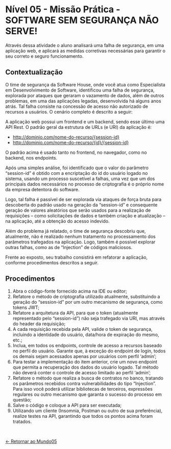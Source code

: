 # Nível 05 - Missão Prática - SOFTWARE SEM SEGURANÇA NÃO SERVE!

Através dessa atividade o aluno analisará uma falha de segurança, em uma aplicação web, e aplicará as medidas corretivas necessárias para garantir o seu correto e seguro funcionamento.

## Contextualização

O time de segurança da Software House, onde você atua como Especialista em Desenvolvimento de Software, identificou uma falha de segurança, explorada por ataques que geraram o vazamento de dados, além de outros problemas, em uma das aplicações legadas, desenvolvida há alguns anos atrás. Tal falha consiste na concessão de acesso não autorizado de recursos a usuários. O cenário completo é descrito a seguir:

A aplicação web possui um frontend e um backend, sendo esse último uma API Rest. O padrão geral da estrutura de URLs (e URI) da aplicação é:

- http://dominio.com/nome-do-recurso/{session-id}
- http://dominio.com/nome-do-recurso/{id}/{session-id}

O padrão acima é usado tanto no frontend, no navegador, como no backend, nos endpoints.

Após uma simples análise, foi identificado que o valor do parâmetro “session-id” é obtido com a encriptação do id do usuário logado no sistema, usando um processo suscetível a falhas, uma vez que um dos principais dados necessários no processo de criptografia é o próprio nome da empresa detentora do software.

Logo, tal falha é passível de ser explorada via ataques de força bruta para descoberta do padrão usado na geração da “session-id” e consequente geração de valores aleatórios que serão usados para a realização de requisições – como solicitações de dados e também criação e atualização – na aplicação, até a obtenção do acesso indevido.

Além do problema já relatado, o time de segurança descobriu que, atualmente, não é realizado nenhum tratamento no processamento dos parâmetros trafegados na aplicação. Logo, também é possível explorar outras falhas, como as de “Injection” de códigos maliciosos.

Frente ao exposto, seu trabalho consistirá em refatorar a aplicação, conforme procedimentos descritos a seguir.

## Procedimentos

1. Abra o código-fonte fornecido acima na IDE ou editor;
2. Refatore o método de criptografia utilizado atualmente, substituindo a geração do “session-id” por um outro mecanismo de segurança, como tokens JWT;
3. Refatore a arquitetura da API, para que o token (atualmente representado pelo “session-id”) não seja trafegado via URI, mas através do header da requisição;
4. A cada requisição recebida pela API, valide o token de segurança, incluindo a identidade do usuário, data/hora de expiração do mesmo, etc.;
5. Inclua, em todos os endpoints, controle de acesso a recursos baseado no perfil do usuário. Garante que, à exceção do endpoint de login, todos os demais sejam acessados apenas por usuários com perfil ‘admin’;
6. Para testar a implementação do item anterior, crie um novo endpoint que permita a recuperação dos dados do usuário logado. Tal método não deverá conter o controle de acesso limitado ao perfil ‘admin’;
7. Refatore o método que realiza a busca de contratos no banco, tratando os parâmetros recebidos contra vulnerabilidades do tipo “Injection”. Para isso você poderá utilizar bibliotecas de terceiros, expressões regulares ou outro mecanismo que garanta o sucesso do processo em questão;
8. Salve o código e coloque a API para ser executada;
9. Utilizando um cliente (Insomnia, Postman ou outro de sua preferência), realize testes na API, garantindo que todos os pontos acima foram tratados.

<br>
  
[<- Retornar ao Mundo05](https://github.com/GilvanPOliveira/FullStack/tree/main/softwareSeguranca)
